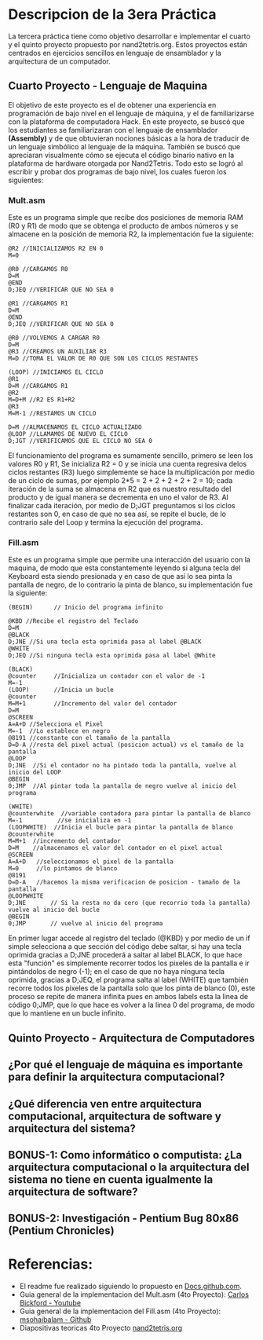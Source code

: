 # Descripcion de la 3era Práctica
La tercera práctica tiene como objetivo desarrollar e implementar el cuarto y el quinto proyecto propuesto por nand2tetris.org. Estos proyectos están centrados en ejercicios sencillos en lenguaje de ensamblador y la arquitectura de un computador.

## Cuarto Proyecto - Lenguaje de Maquina
El objetivo de este proyecto es el de obtener una experiencia en programación de bajo nivel en el lenguaje de máquina, y el de familiarizarse con la plataforma de computadora Hack. En este proyecto, se buscó que los estudiantes se familiarizaran con el lenguaje de ensamblador **(Assembly)** y de que obtuvieran nociones básicas a la hora de traducir de un lenguaje simbólico al lenguaje de la máquina. También se buscó que apreciaran visualmente cómo se ejecuta el código binario nativo en la plataforma de hardware otorgada por Nand2Tetris. Todo esto se logró al escribir y probar dos programas de bajo nivel, los cuales fueron los siguientes:

### Mult.asm
Este es un programa simple que recibe dos posiciones de memoria RAM (R0 y R1) de modo que se obtenga el producto de ambos números y se almacene en la posición de memoria R2, la implementación fue la siguiente:

```Assembly
@R2 //INICIALIZAMOS R2 EN 0
M=0

@R0 //CARGAMOS R0
D=M
@END
D;JEQ //VERIFICAR QUE NO SEA 0

@R1 //CARGAMOS R1
D=M
@END
D;JEQ //VERIFICAR QUE NO SEA 0

@R0 //VOLVEMOS A CARGAR R0
D=M 
@R3 //CREAMOS UN AUXILIAR R3 
M=D //TOMA EL VALOR DE R0 QUE SON LOS CICLOS RESTANTES

(LOOP) //INICIAMOS EL CICLO
@R1
D=M //CARGAMOS R1
@R2
M=D+M //R2 ES R1+R2
@R3
M=M-1 //RESTAMOS UN CICLO

D=M //ALMACENAMOS EL CICLO ACTUALIZADO
@LOOP //LLAMAMOS DE NUEVO EL CICLO
D;JGT //VERIFICAMOS QUE EL CICLO NO SEA 0
```
El funcionamiento del programa es sumamente sencillo, primero se leen los valores R0 y R1, Se inicializa R2 = 0 y se inicia una cuenta regresiva delos ciclos restantes (R3) luego simplemente se hace la multiplicación por medio de un ciclo de sumas, por ejemplo 2*5 = 2 + 2 + 2 + 2 + 2 = 10; cada iteración de la suma se almacena en R2 que es nuestro resultado del producto y de igual manera se decrementa en uno el valor de R3. Al finalizar cada iteración, por medio de D;JGT preguntamos si los ciclos restantes son 0, en caso de que no sea así, se repite el bucle, de lo contrario sale del Loop y termina la ejecución del programa. 

### Fill.asm
Este es un programa simple que permite una interacción del usuario con la maquina, de modo que esta constantemente leyendo si alguna tecla del Keyboard esta siendo presionada y en caso de que así lo sea pinta la pantalla de negro, de lo contrario la pinta de blanco, su implementación fue la siguiente:
```Assembly
(BEGIN)      // Inicio del programa infinito

@KBD //Recibe el registro del Teclado
D=M
@BLACK
D;JNE //Si una tecla esta oprimida pasa al label @BLACK
@WHITE
D;JEQ //Si ninguna tecla esta oprimida pasa al label @White

(BLACK)
@counter     //Inicializa un contador con el valor de -1
M=-1
(LOOP)       //Inicia un bucle 
@counter
M=M+1        //Incremento del valor del contador
D=M
@SCREEN
A=A+D //Selecciona el Pixel
M=-1  //Lo establece en negro
@8191 //constante con el tamaño de la pantalla
D=D-A //resta del pixel actual (posicion actual) vs el tamaño de la pantalla
@LOOP
D;JNE  //Si el contador no ha pintado toda la pantalla, vuelve al inicio del LOOP
@BEGIN
0;JMP  //Al pintar toda la pantalla de negro vuelve al inicio del programa

(WHITE)
@counterwhite  //variable contadora para pintar la pantalla de blanco
M=-1          //se inicializa en -1
(LOOPWHITE)  //Inicia el bucle para pintar la pantalla de blanco
@counterwhite
M=M+1  //incremento del contador
D=M    //almacenamos el valor del contador en el pixel actual
@SCREEN
A=A+D   //seleccionamos el pixel de la pantalla
M=0     //lo pintamos de blanco
@8191
D=D-A   //hacemos la misma verificacion de posicion - tamaño de la pantalla
@LOOPWHITE
D;JNE       // Si la resta no da cero (que recorrio toda la pantalla) vuelve al inicio del bucle
@BEGIN      
0;JMP       // vuelve al inicio del programa
```
En primer lugar accede al registro del teclado (@KBD) y por medio de un if simple selecciona a que sección del código debe saltar, si hay una tecla oprimida gracias a D;JNE procederá a saltar al label BLACK, lo que hace esta "función" es simplemente recorrer todos los pixeles de la pantalla e ir pintándolos de negro (-1); en el caso de que no haya ninguna tecla oprimida, gracias a D;JEQ, el programa salta al label (WHITE) que también recorre todos los pixeles de la pantalla solo que los pinta de blanco (0), este proceso se repite de manera infinita pues en ambos labels esta la linea de código 0;JMP, que lo que hace es volver a la linea 0 del programa, de modo que lo mantiene en un bucle infinito.


## Quinto Proyecto - Arquitectura de Computadores

## ¿Por qué el lenguaje de máquina es importante para definir la arquitectura computacional?
## ¿Qué diferencia ven entre arquitectura computacional, arquitectura de software y arquitectura del sistema? 
## BONUS-1: Como informático o computista: ¿La arquitectura computacional o la arquitectura del sistema no tiene en cuenta igualmente la arquitectura de software?
## BONUS-2: Investigación - Pentium Bug 80x86 (Pentium Chronicles)

# Referencias:
- El readme fue realizado siguiendo lo propuesto en [Docs.github.com](https://docs.github.com/es/get-started/writing-on-github/getting-started-with-writing-and-formatting-on-github/basic-writing-and-formatting-syntax#links).
- Guia general de la implementacion del Mult.asm (4to Proyecto): [Carlos Bickford - Youtube](https://youtu.be/MI_fAbJbhRw)
- Guia general de la implementacion del Fill.asm (4to Proyecto): [msohaibalam - Github](https://github.com/msohaibalam/nand2tetris.git)
- Diapositivas teoricas 4to Proyecto [nand2tetris.org](https://drive.google.com/file/d/1HxjPmIZkFHl-BVW3qoz8eD9dqEuEyuBI/view)
